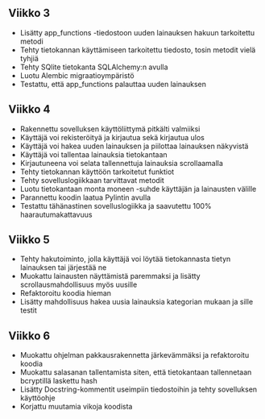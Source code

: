 ## Viikko 3

- Lisätty app_functions -tiedostoon uuden lainauksen hakuun tarkoitettu metodi
- Tehty tietokannan käyttämiseen tarkoitettu tiedosto, tosin metodit vielä tyhjiä
- Tehty SQlite tietokanta SQLAlchemy:n avulla
- Luotu Alembic migraatioympäristö
- Testattu, että app_functions palauttaa uuden lainauksen

## Viikko 4

- Rakennettu sovelluksen käyttöliittymä pitkälti valmiiksi
- Käyttäjä voi rekisteröityä ja kirjautua sekä kirjautua ulos
- Käyttäjä voi hakea uuden lainauksen ja piilottaa lainauksen näkyvistä
- Käyttäjä voi tallentaa lainauksia tietokantaan
- Kirjautuneena voi selata tallennettuja lainauksia scrollaamalla
- Tehty tietokannan käyttöön tarkoitetut funktiot
- Tehty sovelluslogiikkaan tarvittavat metodit
- Luotu tietokantaan monta moneen -suhde käyttäjän ja lainausten välille
- Parannettu koodin laatua Pylintin avulla
- Testattu tähänastinen sovelluslogiikka ja saavutettu 100% haarautumakattavuus


## Viikko 5

- Tehty hakutoiminto, jolla käyttäjä voi löytää tietokannasta tietyn lainauksen tai järjestää ne
- Muokattu lainausten näyttämistä paremmaksi ja lisätty scrollausmahdollisuus myös uusille
- Refaktoroitu koodia hieman
- Lisätty mahdollisuus hakea uusia lainauksia kategorian mukaan ja sille testit

## Viikko 6

- Muokattu ohjelman pakkausrakennetta järkevämmäksi ja refaktoroitu koodia
- Muokattu salasanan tallentamista siten, että tietokantaan tallennetaan bcryptillä laskettu hash
- Lisätty Docstring-kommentit useimpiin tiedostoihin ja tehty sovelluksen käyttöohje
- Korjattu muutamia vikoja koodista
